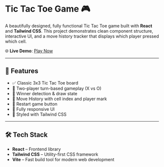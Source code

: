 # Tic Tac Toe Game 🎮

A beautifully designed, fully functional Tic Tac Toe game built with **React** and **Tailwind CSS**. This project demonstrates clean component structure, interactive UI, and a move history tracker that displays which player pressed which cell.

🌐 **Live Demo**: [Play Now](https://tic-toc-toe-rosy.vercel.app/)

---

## 🚀 Features

- ✅ Classic 3x3 Tic Tac Toe board
- 👥 Two-player turn-based gameplay (X vs O)
- 🧠 Winner detection & draw state
- 📜 Move History with cell index and player mark
- 🔄 Restart game button
- 📱 Fully responsive UI
- 🎨 Styled with Tailwind CSS

---

## 🛠️ Tech Stack

- **React** – Frontend library
- **Tailwind CSS** – Utility-first CSS framework
- **Vite** – Fast build tool for modern web development



